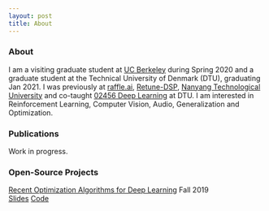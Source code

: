 ```yaml
---
layout: post
title: About
---
```


### About

I am a visiting graduate student at [UC Berkeley](https://www.berkeley.edu/) during Spring 2020 and a graduate student at the Technical University of Denmark (DTU), graduating Jan 2021. I was previously at [raffle.ai](https://www.raffle.ai/), [Retune-DSP](https://www.retune-dsp.com/), [Nanyang Technological University](https://www.ntu.edu.sg/Pages/home.aspx) and co-taught [02456 Deep Learning](https://github.com/DeepLearningDTU/02456-deep-learning-with-PyTorch) at DTU. I am interested in Reinforcement Learning, Computer Vision, Audio, Generalization and Optimization.


### Publications

Work in progress.


### Open-Source Projects

<div class="nicklashansen-item">
    <div class="nicklashansen-item-img" style="background-image: url(https://raw.githubusercontent.com/nicklashansen/neural-net-optimization/master/results/loss_cifar_sgd.png)" href="https://github.com/nicklashansen/neural-net-optimization"></div>
    <div class="nicklashansen-item-box">
    <a class="nicklashansen-item-title" href="https://github.com/nicklashansen/neural-net-optimization">Recent Optimization Algorithms for Deep Learning</a>
    <span class="nicklashansen-item-desc">Fall 2019</span>
    <div class="nicklashansen-item-links">
        <a class="nicklashansen-item-link nicklashansen-slides" href="https://drive.google.com/file/d/1JvwnXfL-u_kuym2IVzZ_IR9TFN_u4kte/view">Slides</a>
        <a class="nicklashansen-item-link nicklashansen-code" href="https://github.com/nicklashansen/neural-net-optimization">Code</a>
    </div>
</div>
